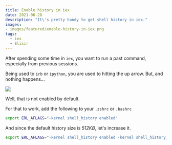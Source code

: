 ```yaml
---
title: Enable history in iex
date: 2021-06-28
description: "It\'s pretty handy to get shell history in iex."
images:
- images/featured/enable-history-in-iex.png
tags:
  - iex
  - Elixir
---
```


After spending some time in `iex`, you want to run a past command, especially from previous sessions.

Being used to `irb` or `ipython`, you are used to hitting the up arrow. But, and nothing happens...

![](https://media.giphy.com/media/oziNormWuA6JrnbzY8/giphy.gif)

Well, that is not enabled by default.

For that to work, add the following to your `.zshrc` or `.bashrc`

```sh
export ERL_AFLAGS="-kernel shell_history enabled"
```

And since the default history size is _512KB_, let's increase it.

```sh
export ERL_AFLAGS="-kernel shell_history enabled -kernel shell_history_file_bytes 1024000"
```
